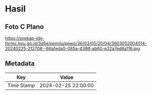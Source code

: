 # Hasil

## Foto C Plano

https://sirekap-obj-formc.kpu.go.id/3d5e/pemilu/ppwp/36/03/05/20/04/3603052004014-20240225-212708--66a1eda0-085a-4386-ab60-e32a7ed8a116.jpg


## Metadata

| Key        | Value               |
| ---------- | ------------------- |
| Time Stamp | 2024-02-25 22:00:00 |



